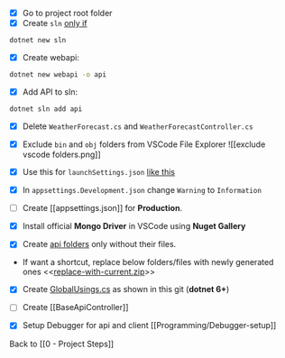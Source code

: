 - [x] Go to project root folder
- [x] Create `sln` [only if](https://stackoverflow.com/questions/24436042/why-and-when-should-i-ever-be-using-sln-files)
```bash
dotnet new sln
```

- [x] Create webapi:
```bash
dotnet new webapi -o api
```

- [x] Add API to sln: 
```bash
dotnet sln add api
```

- [x] Delete `WeatherForecast.cs` and `WeatherForecastController.cs`

- [x] Exclude `bin` and `obj` folders from VSCode File Explorer
![[exclude vscode folders.png]]

- [x] Use this for `launchSettings.json` [like this](https://github.com/mrtabaa/HealthApp/blob/dotnet6/api/Properties/launchSettings.json)

- [x] In `appsettings.Development.json` change `Warning` to `Information` 

- [ ] Create [[appsettings.json]] for **Production**.

- [x] Install official **Mongo Driver** in VSCode using **Nuget Gallery**

- [x] Create [api folders](https://github.com/mrtabaa/HealthApp/tree/dotnet6/api) only without their files.
* If want a shortcut, replace below folders/files with newly generated ones
<<[replace-with-current.zip](obsidian://open?vault=obsidian-class&file=Programming%2Fhelpers%2Freplace-with-current.zip)>>

- [x] Create [GlobalUsings.cs](https://github.com/mrtabaa/HealthApp/blob/dotnet6/api/GlobalUsing.cs) as shown in this git (**dotnet 6+**)

- [ ] Create [[BaseApiController]]

- [x] Setup Debugger for api and client [[Programming/Debugger-setup]]

Back to [[0 - Project Steps]]